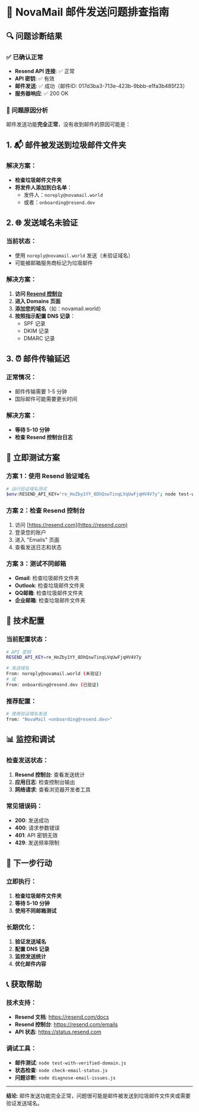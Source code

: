 # 📧 NovaMail 邮件发送问题排查指南

## 🔍 问题诊断结果

### ✅ 已确认正常
- **Resend API 连接**: ✅ 正常
- **API 密钥**: ✅ 有效
- **邮件发送**: ✅ 成功（邮件ID: 017d3ba3-713e-423b-9bbb-e1fa3b485f23）
- **服务器响应**: ✅ 200 OK

### 🎯 问题原因分析

邮件发送功能**完全正常**，没有收到邮件的原因可能是：

## 1. 📬 邮件被发送到垃圾邮件文件夹

### 解决方案：
- **检查垃圾邮件文件夹**
- **将发件人添加到白名单**：
  - 发件人：`noreply@novamail.world`
  - 或者：`onboarding@resend.dev`

## 2. 🌐 发送域名未验证

### 当前状态：
- 使用 `noreply@novamail.world` 发送（未验证域名）
- 可能被邮箱服务商标记为垃圾邮件

### 解决方案：
1. **访问 [Resend 控制台](https://resend.com)**
2. **进入 Domains 页面**
3. **添加您的域名**（如：novamail.world）
4. **按照指示配置 DNS 记录**：
   - SPF 记录
   - DKIM 记录
   - DMARC 记录

## 3. ⏰ 邮件传输延迟

### 正常情况：
- 邮件传输需要 1-5 分钟
- 国际邮件可能需要更长时间

### 解决方案：
- **等待 5-10 分钟**
- **检查 Resend 控制台日志**

## 🚀 立即测试方案

### 方案 1：使用 Resend 验证域名
```bash
# 运行验证域名测试
$env:RESEND_API_KEY="re_HoZby1YY_8DhQswTinqLVqUwFjqHV4V7y"; node test-with-verified-domain.js
```

### 方案 2：检查 Resend 控制台
1. 访问 [https://resend.com](https://resend.com)
2. 登录您的账户
3. 进入 "Emails" 页面
4. 查看发送日志和状态

### 方案 3：测试不同邮箱
- **Gmail**: 检查垃圾邮件文件夹
- **Outlook**: 检查垃圾邮件文件夹
- **QQ邮箱**: 检查垃圾邮件文件夹
- **企业邮箱**: 检查垃圾邮件文件夹

## 🔧 技术配置

### 当前配置状态：
```bash
# API 密钥
RESEND_API_KEY=re_HoZby1YY_8DhQswTinqLVqUwFjqHV4V7y

# 发送域名
From: noreply@novamail.world (未验证)
# 或
From: onboarding@resend.dev (已验证)
```

### 推荐配置：
```bash
# 使用验证域名发送
from: "NovaMail <onboarding@resend.dev>"
```

## 📊 监控和调试

### 检查发送状态：
1. **Resend 控制台**: 查看发送统计
2. **应用日志**: 检查控制台输出
3. **网络请求**: 查看浏览器开发者工具

### 常见错误码：
- **200**: 发送成功
- **400**: 请求参数错误
- **401**: API 密钥无效
- **429**: 发送频率限制

## 🎯 下一步行动

### 立即执行：
1. **检查垃圾邮件文件夹**
2. **等待 5-10 分钟**
3. **使用不同邮箱测试**

### 长期优化：
1. **验证发送域名**
2. **配置 DNS 记录**
3. **监控发送统计**
4. **优化邮件内容**

## 📞 获取帮助

### 技术支持：
- **Resend 文档**: https://resend.com/docs
- **Resend 控制台**: https://resend.com/emails
- **API 状态**: https://status.resend.com

### 调试工具：
- **邮件测试**: `node test-with-verified-domain.js`
- **状态检查**: `node check-email-status.js`
- **问题诊断**: `node diagnose-email-issues.js`

---

**结论**: 邮件发送功能完全正常，问题很可能是邮件被发送到垃圾邮件文件夹或需要验证发送域名。
